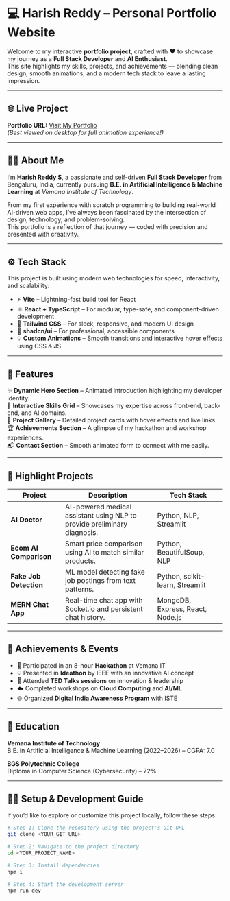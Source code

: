 # 💻 Harish Reddy – Personal Portfolio Website

Welcome to my interactive **portfolio project**, crafted with ❤️ to showcase my journey as a **Full Stack Developer** and **AI Enthusiast**.  
This site highlights my skills, projects, and achievements — blending clean design, smooth animations, and a modern tech stack to leave a lasting impression.

---

## 🌐 Live Project

**Portfolio URL:** [Visit My Portfolio](https://lovable.dev/projects/0fe7fb00-4678-45dc-8ef7-c3d14252df03)  
*(Best viewed on desktop for full animation experience!)*

---

## 👨‍💻 About Me

I’m **Harish Reddy S**, a passionate and self-driven **Full Stack Developer** from Bengaluru, India, currently pursuing **B.E. in Artificial Intelligence & Machine Learning** at *Vemana Institute of Technology*.

From my first experience with scratch programming to building real-world AI-driven web apps, I’ve always been fascinated by the intersection of design, technology, and problem-solving.  
This portfolio is a reflection of that journey — coded with precision and presented with creativity.

---

## ⚙️ Tech Stack

This project is built using modern web technologies for speed, interactivity, and scalability:

- ⚡ **Vite** – Lightning-fast build tool for React  
- ⚛️ **React + TypeScript** – For modular, type-safe, and component-driven development  
- 🎨 **Tailwind CSS** – For sleek, responsive, and modern UI design  
- 🧩 **shadcn/ui** – For professional, accessible components  
- 💡 **Custom Animations** – Smooth transitions and interactive hover effects using CSS & JS  

---

## 🚀 Features

✨ **Dynamic Hero Section** – Animated introduction highlighting my developer identity.  
🧠 **Interactive Skills Grid** – Showcases my expertise across front-end, back-end, and AI domains.  
🧩 **Project Gallery** – Detailed project cards with hover effects and live links.  
🏆 **Achievements Section** – A glimpse of my hackathon and workshop experiences.  
📬 **Contact Section** – Smooth animated form to connect with me easily.  

---

## 💼 Highlight Projects

| Project | Description | Tech Stack |
|----------|--------------|-------------|
| **AI Doctor** | AI-powered medical assistant using NLP to provide preliminary diagnosis. | Python, NLP, Streamlit |
| **Ecom AI Comparison** | Smart price comparison using AI to match similar products. | Python, BeautifulSoup, NLP |
| **Fake Job Detection** | ML model detecting fake job postings from text patterns. | Python, scikit-learn, Streamlit |
| **MERN Chat App** | Real-time chat app with Socket.io and persistent chat history. | MongoDB, Express, React, Node.js |

---

## 🏅 Achievements & Events

- 🧩 Participated in an 8-hour **Hackathon** at Vemana IT  
- 💡 Presented in **Ideathon** by IEEE with an innovative AI concept  
- 🎤 Attended **TED Talks sessions** on innovation & leadership  
- ☁️ Completed workshops on **Cloud Computing** and **AI/ML**  
- 🌐 Organized **Digital India Awareness Program** with ISTE  

---

## 🧠 Education

**Vemana Institute of Technology**  
B.E. in Artificial Intelligence & Machine Learning (2022–2026) – CGPA: 7.0  

**BGS Polytechnic College**  
Diploma in Computer Science (Cybersecurity) – 72%  

---

## 🧑‍💻 Setup & Development Guide

If you’d like to explore or customize this project locally, follow these steps:

```bash
# Step 1: Clone the repository using the project's Git URL
git clone <YOUR_GIT_URL>

# Step 2: Navigate to the project directory
cd <YOUR_PROJECT_NAME>

# Step 3: Install dependencies
npm i

# Step 4: Start the development server
npm run dev

